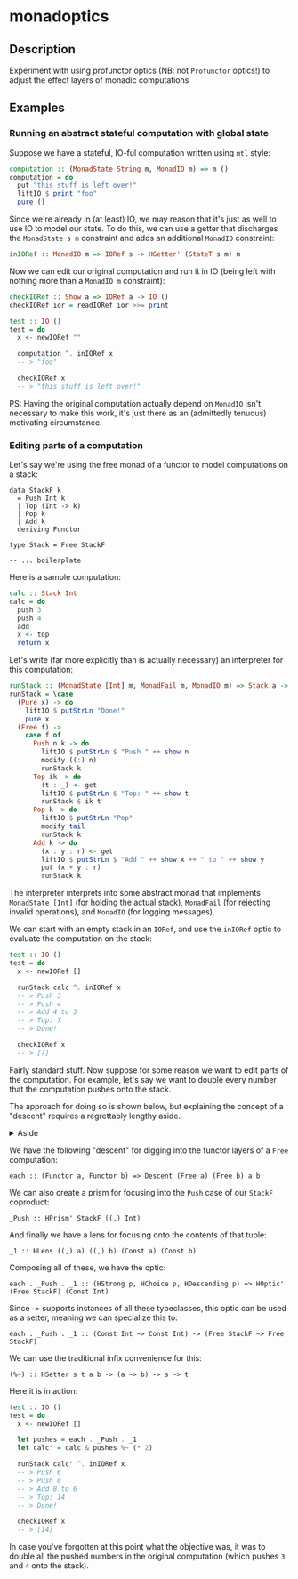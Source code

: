 # monadoptics

## Description
Experiment with using profunctor optics (NB: not `Profunctor` optics!) to adjust the effect layers of monadic computations

## Examples

### Running an abstract stateful computation with global state

Suppose we have a stateful, IO-ful computation written using `mtl` style:

```hs
computation :: (MonadState String m, MonadIO m) => m ()
computation = do
  put "this stuff is left over!"
  liftIO $ print "foo"
  pure ()
```

Since we're already in (at least) IO, we may reason that it's just as well to use IO to model our state. To do this, we can use a getter that discharges the `MonadState s m` constraint and adds an additional `MonadIO` constraint:

```hs
inIORef :: MonadIO m => IORef s -> HGetter' (StateT s m) m
```

Now we can edit our original computation and run it in IO (being left with nothing more than a `MonadIO m` constraint):

```hs
checkIORef :: Show a => IORef a -> IO ()
checkIORef ior = readIORef ior >>= print

test :: IO ()
test = do
  x <- newIORef ""

  computation ^. inIORef x
  -- > "foo"

  checkIORef x
  -- > "this stuff is left over!"
```

PS: Having the original computation actually depend on `MonadIO` isn't necessary to make this work, it's just there as an (admittedly tenuous) motivating circumstance.

### Editing parts of a computation

Let's say we're using the free monad of a functor to model computations on a stack:

```
data StackF k
  = Push Int k
  | Top (Int -> k)
  | Pop k
  | Add k
  deriving Functor

type Stack = Free StackF

-- ... boilerplate
```

Here is a sample computation:

```hs
calc :: Stack Int
calc = do
  push 3
  push 4
  add
  x <- top
  return x
```

Let's write (far more explicitly than is actually necessary) an interpreter for this computation:

```hs
runStack :: (MonadState [Int] m, MonadFail m, MonadIO m) => Stack a -> m a
runStack = \case
  (Pure x) -> do
    liftIO $ putStrLn "Done!"
    pure x
  (Free f) ->
    case f of
      Push n k -> do
        liftIO $ putStrLn $ "Push " ++ show n
        modify ((:) n)
        runStack k
      Top ik -> do
        (t : _) <- get
        liftIO $ putStrLn $ "Top: " ++ show t
        runStack $ ik t
      Pop k -> do
        liftIO $ putStrLn "Pop"
        modify tail
        runStack k
      Add k -> do
        (x : y : r) <- get
        liftIO $ putStrLn $ "Add " ++ show x ++ " to " ++ show y
        put (x + y : r)
        runStack k
```

The interpreter interprets into some abstract monad that implements `MonadState [Int]` (for holding the actual stack), `MonadFail` (for rejecting invalid operations), and `MonadIO` (for logging messages).

We can start with an empty stack in an `IORef`, and use the `inIORef` optic to evaluate the computation on the stack:

```hs
test :: IO ()
test = do
  x <- newIORef []

  runStack calc ^. inIORef x
  -- > Push 3
  -- > Push 4
  -- > Add 4 to 3
  -- > Top: 7
  -- > Done!

  checkIORef x
  -- > [7]
```

Fairly standard stuff. Now suppose for some reason we want to edit parts of the computation. For example, let's say we want to double every number that the computation pushes onto the stack.

The approach for doing so is shown below, but explaining the concept of a "descent" requires a regrettably lengthy aside.

<details><summary>Aside</summary>

#### Traversable ~monad~ functor transformers

One way to think about a computation in the free monad is as a "list" of functor layers. The layers are built up by recursively composing a coproduct of functors (our `StackF` type) with itself, and at the "bottommost" layer lies the identity functor.

You can envision an analogy with a standard list where the elements are a sum type. The list is built up by recursively tupling together elements from the sum type, with a unit element terminating the list. Of course the analogy only works up to a point: precisely the point where composition of functors differs from tupling of elements.

Now, standard lists are traversable "with respect to tupling" (as are many other containers). This is witnessed by their instance of the `Traversable` typeclass:

```hs
class Functor t => Traversable t
  where
  traverse :: Applicative f => (a -> f b) -> (t a -> f (t b))
```

Wherefore the "with respect to tupling" qualifer? It is from the mention of the `Applicative` typeclass, shown below with the tupling revealed by uncurrying [1]:

```hs
class Functor f => Applicative f
  where
  pure :: a -> f a
  liftA2 :: ((a, b) -> c) -> ((f a, f b) -> f c)
```

So there is an analogy between lists (the free "monoid of tupling") and the free monad (the free "monoid of layering"). There is also the fact that lists are traversable "with respect to tupling". Might it be the case that the free monad is traversable "with respect to layering"?

To answer this question, we must cook up a class that represents the analogous of traversability with respect to layering. In turn, this task demands that we find an appropriate substitute for the `Applicative` typeclass `Traversable` refers to. What `Applicative` is to tupling, the new class must be to layering.

Let's first remember that what we are layering is functors `* -> *`, whereas what we tuple is proper types `*`. Keeping this in mind, here is an appropriately "elevated" substitute for the `Functor` superclass of `Applicative`:

```hs
type f ~> g = forall x. f x -> g x -- [2]

-- [3]
class HFunctor f
  where
  hfmap :: (Functor a, Functor b) => (a ~> b) -> f a ~> f b
```

Here then is our `Composeative` class, which describes "~monad~ functor transformers" that are to functor composition what `Applicative` is to tupling:

```hs
type (:.:) = Compose

-- [4]
class HFunctor t => Composeative t
  where
  lift :: Functor f => f ~> t f
  collect :: (Functor f, Functor g, Functor h) => (f :.: g ~> h) -> (t f :.: t g ~> t h)
```

Ignoring the functor constraints, perhaps you can see the analogy to the types of `pure` and `liftA2` in the explicitly tupled `Applicative` typeclass.

Now we can return to traversability in layers. Here is a `Descendable` typeclass that shows what it means for a functor transformer to be traversable in the layers it "contains":

```hs
class HFunctor d => Descendable d
  where
  descend :: (Composeative c, Functor f, Functor g) => (f ~> c g) -> (d f ~> c (d g))
```

Once again, you might notice here how this rhymes with the type of `traverse`.

So finally we ask ourselves: is `Free :: (* -> *) -> * -> *` `Descendable` in the functor layers it "contains"? And the answer is yes (look through the codebase for the implementation).

An example of a `Composeative` monad transformer we might consider is `StateT s :: (* -> *) -> * -> *`. One useful specialization of `descend` might be:

```
descend :: (f ~> StateT s f) -> Free f ~> StateT s (Free f)
```

This allows us to splice access to state into each layer of our computation `Free f a`, and end up with a stateful computation of the form `s -> Free f (a, s)`. The overall computation depends on an initial state, and terminates with a result and a final state.

I suspect (but haven't had the time or motivation to investigate) that a lot of the monad transformers we work with day to day are `Composeative`, or at the very least support an instance of a class similar to `Composeative` with heavier constraints than `Functor`.

#### Traversables and traversals, descendables and descents
In many profunctor optics library we have a notion of "traversals" (which represent a generalization of traversable instances) [5]:

```hs
type Bazaar a b t = forall f. Applicative f => (a -> f b) -> f t

class Traversing p
  where
  wander :: (s -> Bazaar a b t) -> p a b -> p s t

type Traversal s t a b = forall p. Traversing p => p a b -> p s t
```

Note that `Bazaar a b t` is equivalent to the following `FunList a b t` type for this purpose [6]:

```hs
data FunList a b t = Done t 
                   | More a (FunList a b (b -> t))
```

Because of various issues with higher rank quantification and impredicativity that start cropping up when we try to take `Bazaar` "one level up", we're going to work with `FunList` instead.

One way to think about `FunList`/`Bazaar` is that the `Traversable` typeclass is equivalent to:

```
class Functor t => Traversable' t
  where
  traverse :: t a -> Bazaar a b (t b)
  -- or
  traverse :: t a -> FunList a b (t b)
```

By a sequence of reasoning that I won't get into here [7], I believe that what `FunList` is to tupling, the following `OnionList` is to layering:

```hs
-- Singleton natural numbers
data SNat n
  where
  SZ :: SNat Z
  SS :: SNat n -> SNat (S n)

-- @Onion n x@ is to layering functors what @Vec n x@ is to tupling elements
data Onion n f a
  where
  Core :: a -> Onion Z f a
  Layer :: f (Onion n f a) -> Onion (S n) f a

data OnionList a b t x
  where
  OnionList :: Onion n a r -> (Onion n b r -> t x) -> OnionList a b t x
```

We're almost there, I promise. Now to our equivalent of the `Traversing` profunctor class, which we imaginatively call `Descending`. First we need a higher order profunctor typeclass:

```hs
class HProfunctor (p :: (* -> *) -> (* -> *) -> *)
  where
  hdimap :: (a' ~> a) -> (b ~> b') -> p a b -> p a' b'
```

Here is `Descending`, for which hopefully the similarities with `Traversing` are readily apparent:

```hs
class HProfunctor p => Descending p
  where
  spelunk :: (Functor s, Functor t, Functor a, Functor b) => (s ~> OnionList a b t) -> (p a b -> p s t)
```

And FINALLY we come to the point. Just as in "ground floor" profunctors we have traversals to generalize the `traverse` operation of traversable containers, in our monad optics library we have descents to generalize `descend`:

```hs
type Descent s t a b = forall p. Descending p => p a b -> p s t
```

Now to return to the poor `Free` monad computation we were discussing a lifetime ago. Just as there is an `each :: Traversal [a] [b] a b` optic for traversing lists, we can have an optic for traversing the layers of a `Free` computation.

```hs
each :: (Functor a, Functor b) => Descent (Free a) (Free b) a b
```

And this at last is the magic that enables the code snippet that follows. [8] [9]

---

[1]: In other words, to be an `Applicative f` is to be a lax monoidal functor from `Hask` under tupling to `Hask` under tupling. The `pure`, `liftA2` representation more closely aligns with the equivalent statement that an `Applicative f` is a monoid object with respect to Day convolution in the `(,)` tensor.

[2]: Ideally, we would bake the constraints describing the subcategory of functors into the `~>` type. Sadly, the various approaches I've tried for doing this (newtyping, GADT-ing, dictionary passing) are all extremely unergonomic.

[3]: The laws for this are just the functor laws. I've tried various approaches to recognize a single unified representation of functors in Haskell, but the seams of all the obvious approaches start to come apart at one point or another. The disadvantages of Haskell for this kind of programming are a topic of discussion for a different day.

[4]: Monoid with respect to appropriate Day convolution/lax monoidal functor again. Once again, difficult to unify in Haskell what is mathematically a single concept.

[5]: This is a somewhat roundabout way of expressing traversals; a more direct representation probably involves something like a model of finitary containers. Unfortunately modeling finitary containers in Haskell is hard enough at the ground floor, so this approximation will have to do for the purposes of this exploratory post.

[6]: https://bartoszmilewski.com/2018/10/12/trading-funlists-at-a-bazaar-with-yoneda/

[7]: Because it is embarassingly vague, ask me if you're interested

[8]:
  The story for all the other families of optics is not explained here, but they align more closely with the standard story of an optic being a function parametric over a family of Tambara modules for some act (e.g. the act for the profunctor subclass ).

  I wanted to explain traversals in more detail because the painfulness of dealing with a weird dependently typed representation of finitary containers forced me into copying the `wander` approach that I don't understand the theoretical basis of. So this only works to the extent that `Descending` appropriately imitates the `Traversing` typeclass: what extent that is you can judge for yourself.

  I'm nevertheless fairly confident that given a typesystem more suited to the task, I could model the `Descending` class as a family of Tambara modules over an appropriate monoidal act (in fact we might already consider `Onion :: Nat -> [[Hask, Hask], [Hask, Hask]]` to be a polynomial "container" of a trivial shape).

[9]: The happy accident in the category of sets where profunctors suited for traversals are automatically suited for prisms and lenses doesn't occur here, because the endofunctor category has *three* interesting tensors instead of two.

---

</details>

We have the following "descent" for digging into the functor layers of a `Free` computation:

```
each :: (Functor a, Functor b) => Descent (Free a) (Free b) a b
```

We can also create a prism for focusing into the `Push` case of our `StackF` coproduct:

```
_Push :: HPrism' StackF ((,) Int)
```

And finally we have a lens for focusing onto the contents of that tuple:

```
_1 :: HLens ((,) a) ((,) b) (Const a) (Const b)
```

Composing all of these, we have the optic:

```
each . _Push . _1 :: (HStrong p, HChoice p, HDescending p) => HOptic' (Free StackF) (Const Int)
```

Since `~>` supports instances of all these typeclasses, this optic can be used as a setter, meaning we can specialize this to:

```
each . _Push . _1 :: (Const Int ~> Const Int) -> (Free StackF ~> Free StackF)
```

We can use the traditional infix convenience for this:

```
(%~) :: HSetter s t a b -> (a ~> b) -> s ~> t
```

Here it is in action:

```hs
test :: IO ()
test = do
  x <- newIORef []

  let pushes = each . _Push . _1
  let calc' = calc & pushes %~ (* 2)

  runStack calc' ^. inIORef x
  -- > Push 6
  -- > Push 8
  -- > Add 8 to 6
  -- > Top: 14
  -- > Done!

  checkIORef x
  -- > [14]
```

In case you've forgotten at this point what the objective was, it was to double all the pushed numbers in the original computation (which pushes `3` and `4` onto the stack).
